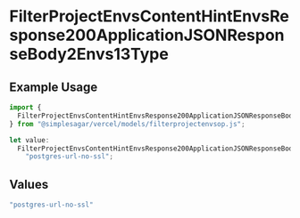 # FilterProjectEnvsContentHintEnvsResponse200ApplicationJSONResponseBody2Envs13Type

## Example Usage

```typescript
import {
  FilterProjectEnvsContentHintEnvsResponse200ApplicationJSONResponseBody2Envs13Type,
} from "@simplesagar/vercel/models/filterprojectenvsop.js";

let value:
  FilterProjectEnvsContentHintEnvsResponse200ApplicationJSONResponseBody2Envs13Type =
    "postgres-url-no-ssl";
```

## Values

```typescript
"postgres-url-no-ssl"
```